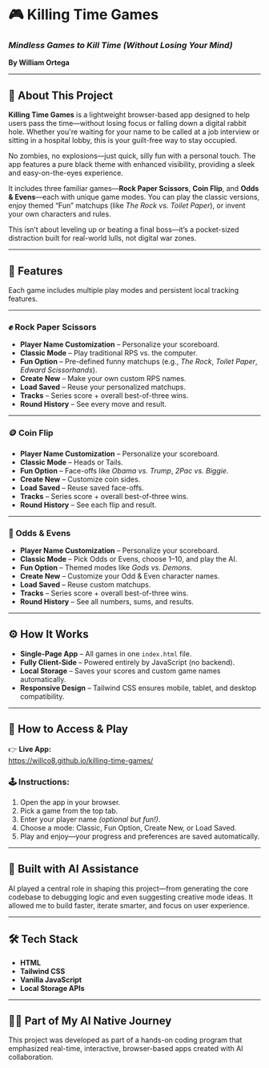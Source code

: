 # 🎮 Killing Time Games  
### *Mindless Games to Kill Time (Without Losing Your Mind)*  
**By William Ortega**

---

## 🧠 About This Project

**Killing Time Games** is a lightweight browser-based app designed to help users pass the time—without losing focus or falling down a digital rabbit hole. Whether you're waiting for your name to be called at a job interview or sitting in a hospital lobby, this is your guilt-free way to stay occupied.

No zombies, no explosions—just quick, silly fun with a personal touch. The app features a pure black theme with enhanced visibility, providing a sleek and easy-on-the-eyes experience.

It includes three familiar games—**Rock Paper Scissors**, **Coin Flip**, and **Odds & Evens**—each with unique game modes. You can play the classic versions, enjoy themed “Fun” matchups (like *The Rock vs. Toilet Paper*), or invent your own characters and rules.

This isn’t about leveling up or beating a final boss—it’s a pocket-sized distraction built for real-world lulls, not digital war zones.

---

## 🎯 Features

Each game includes multiple play modes and persistent local tracking features.

---

### ✊ Rock Paper Scissors
- **Player Name Customization** – Personalize your scoreboard.
- **Classic Mode** – Play traditional RPS vs. the computer.
- **Fun Option** – Pre-defined funny matchups (e.g., *The Rock*, *Toilet Paper*, *Edward Scissorhands*).
- **Create New** – Make your own custom RPS names.
- **Load Saved** – Reuse your personalized matchups.
- **Tracks** – Series score + overall best-of-three wins.
- **Round History** – See every move and result.

---

### 🪙 Coin Flip
- **Player Name Customization** – Personalize your scoreboard.
- **Classic Mode** – Heads or Tails.
- **Fun Option** – Face-offs like *Obama vs. Trump*, *2Pac vs. Biggie*.
- **Create New** – Customize coin sides.
- **Load Saved** – Reuse saved face-offs.
- **Tracks** – Series score + overall best-of-three wins.
- **Round History** – See each flip and result.

---

### 🔢 Odds & Evens
- **Player Name Customization** – Personalize your scoreboard.
- **Classic Mode** – Pick Odds or Evens, choose 1–10, and play the AI.
- **Fun Option** – Themed modes like *Gods vs. Demons*.
- **Create New** – Customize your Odd & Even character names.
- **Load Saved** – Reuse custom matchups.
- **Tracks** – Series score + overall best-of-three wins.
- **Round History** – See all numbers, sums, and results.

---

## ⚙️ How It Works

- **Single-Page App** – All games in one `index.html` file.
- **Fully Client-Side** – Powered entirely by JavaScript (no backend).
- **Local Storage** – Saves your scores and custom game names automatically.
- **Responsive Design** – Tailwind CSS ensures mobile, tablet, and desktop compatibility.

---

## 🚀 How to Access & Play

👉 **Live App:**  
https://willco8.github.io/killing-time-games/

### 🕹️ Instructions:
1. Open the app in your browser.
2. Pick a game from the top tab.
3. Enter your player name *(optional but fun!)*.
4. Choose a mode: Classic, Fun Option, Create New, or Load Saved.
5. Play and enjoy—your progress and preferences are saved automatically.

---

## 🤖 Built with AI Assistance

AI played a central role in shaping this project—from generating the core codebase to debugging logic and even suggesting creative mode ideas. It allowed me to build faster, iterate smarter, and focus on user experience.

---

## 🛠️ Tech Stack

- **HTML**
- **Tailwind CSS**
- **Vanilla JavaScript**
- **Local Storage APIs**

---

## 👨‍💻 Part of My AI Native Journey  
This project was developed as part of a hands-on coding program that emphasized real-time, interactive, browser-based apps created with AI collaboration.
